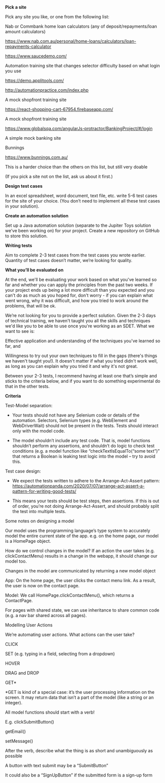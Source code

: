 **Pick a site**

Pick any site you like, or one from the following list: 

Nab or Commbank home loan calculators (any of deposit/repayments/loan amount calculators) 

https://www.nab.com.au/personal/home-loans/calculators/loan-repayments-calculator  

https://www.saucedemo.com/ 

Automation training site that changes selector difficulty based on what login you use 

https://demo.applitools.com/ 

http://automationpractice.com/index.php 

A mock shopfront training site 

https://react-shopping-cart-67954.firebaseapp.com/ 

A mock shopfront training site 

https://www.globalsqa.com/angularJs-protractor/BankingProject/#/login 

A simple mock banking site 

Bunnings 

https://www.bunnings.com.au/ 

This is a harder choice than the others on this list, but still very doable 

(If you pick a site not on the list, ask us about it first.) 

 

**Design test cases** 

In an excel spreadsheet, word document, text file, etc. write 5-6 test cases for the site of your choice. (You don’t need to implement all these test cases in your solution). 

  

**Create an automation solution**  

Set up a Java automation solution (separate to the Jupiter Toys solution we’ve been working on) for your project. Create a new repository on GitHub to store this solution. 

 

**Writing tests**

Aim to complete 2-3 test cases from the test cases you wrote earlier. Quantity of test cases doesn’t matter, we’re looking for quality. 

 

 

**What you’ll be evaluated on** 

At the end, we'll be evaluating your work based on what you've learned so far and whether you can apply the principles from the past two weeks. If your project ends up being a lot more difficult than you expected and you can't do as much as you hoped for, don't worry - if you can explain what went wrong, why it was difficult, and how you tried to work around the problems, that will be ok. 

We’re not looking for you to provide a perfect solution. Given the 2-3 days of technical training, we haven't taught you all the skills and techniques we'd like you to be able to use once you're working as an SDET. What we want to see is: 

Effective application and understanding of the techniques you've learned so far, and 

Willingness to try out your own techniques to fill in the gaps (there's things we haven't taught you!). It doesn't matter if what you tried didn't work well, as long as you can explain why you tried it and why it's not great. 

 

Between your 2-3 tests, I recommend having at least one that’s simple and sticks to the criteria below, and if you want to do something experimental do that in the other tests. 

 

**Criteria** 

Test-Model separation: 
 - Your tests should not have any Selenium code or details of the automation. Selectors, Selenium types (e.g. WebElement and WebDriverWait) should not be present in the tests. Tests should interact only with the model code. 

 - The model shouldn’t include any test code. That is, model functions shouldn’t perform any assertions, and shouldn’t do logic to check test conditions (e.g. a model function like “checkTextIsEqualTo(“some text”)” that returns a Boolean is leaking test logic into the model – try to avoid this. 

Test case design: 

 - We expect the tests written to adhere to the Arrange-Act-Assert pattern: https://automationpanda.com/2020/07/07/arrange-act-assert-a-pattern-for-writing-good-tests/ 

 - This means your tests should be test steps, then assertions. If this is out of order, you’re not doing Arrange-Act-Assert, and should probably split the test into multiple tests. 

 

Some notes on designing a model 

Our model uses the programming language’s type system to accurately model the entire current state of the app. e.g. on the home page, our model is a HomePage object. 

How do we control changes in the model? If an action the user takes (e.g. clickContactMenu) results in a change in the webapp, it should change our model too. 

Changes in the model are communicated by returning a new model object 

App: On the home page, the user clicks the contact menu link. As a result, the user is now on the contact page. 

Model: We call HomePage.clickContactMenu(), which returns a ContactPage. 

For pages with shared state, we can use inheritance to share common code (e.g. a nav bar shared across all pages). 

 

Modelling User Actions 

We’re automating user actions. What actions can the user take? 

CLICK 

SET (e.g. typing in a field, selecting from a dropdown) 

HOVER 

DRAG and DROP 

GET* 

*GET is kind of a special case: it’s the user processing information on the screen. It may return data that isn’t a part of the model (like a string or an integer). 

All model functions should start with a verb! 

E.g. clickSubmitButton() 

getEmail() 

setMessage() 

After the verb, describe what the thing is as short and unambiguously as possible 

A button with text submit may be a “SubmitButton” 

It could also be a “SignUpButton” if the submitted form is a sign-up form 
